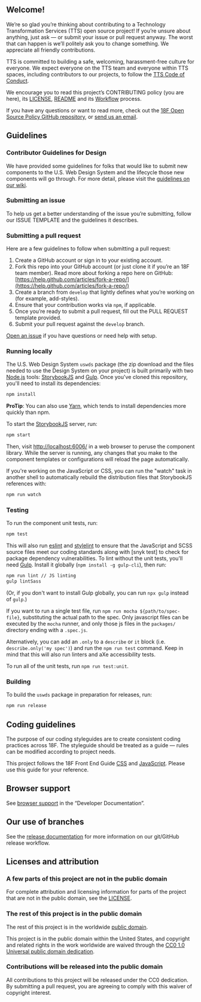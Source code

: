 ## Welcome!

We’re so glad you’re thinking about contributing to a Technology Transformation Services (TTS) open source project! If you’re unsure about anything, just ask — or submit your issue or pull request anyway. The worst that can happen is we’ll politely ask you to change something. We appreciate all friendly contributions.

TTS is committed to building a safe, welcoming, harassment-free culture for everyone. We expect everyone on the TTS team and everyone within TTS spaces, including contributors to our projects, to follow the [TTS Code of Conduct](https://github.com/18F/code-of-conduct/blob/master/code-of-conduct.md).

We encourage you to read this project’s CONTRIBUTING policy (you are here), its [LICENSE](LICENSE.md), [README](README.md) and its [Workflow](https://github.com/uswds/uswds/wiki/Workflow) process.

If you have any questions or want to read more, check out the [18F Open Source Policy GitHub repository]( https://github.com/18f/open-source-policy), or [send us an email](mailto:18f@gsa.gov).

## Guidelines

### Contributor Guidelines for Design

We have provided some guidelines for folks that would like to submit new components to the U.S. Web Design System and the lifecycle those new components will go through. For more detail, please visit the [guidelines on our wiki](https://github.com/uswds/uswds/wiki/Contribution-Guidelines:-Design).

### Submitting an issue

To help us get a better understanding of the issue you’re submitting, follow our ISSUE TEMPLATE and the guidelines it describes.

### Submitting a pull request

Here are a few guidelines to follow when submitting a pull request:

1. Create a GitHub account or sign in to your existing account.
1. Fork this repo into your GitHub account (or just clone it if you’re an 18F team member). Read more about forking a repo here on GitHub:
[https://help.github.com/articles/fork-a-repo/](https://help.github.com/articles/fork-a-repo/)
1. Create a branch from `develop` that lightly defines what you’re working on (for example, add-styles).
1. Ensure that your contribution works via `npm`, if applicable.
1. Once you’re ready to submit a pull request, fill out the PULL REQUEST template provided.
1. Submit your pull request against the `develop` branch.

[Open an issue](https://github.com/uswds/uswds/issues/new) if you have questions or need help with setup.

### Running locally

The U.S. Web Design System `uswds` package (the zip download and the
files needed to use the Design System on your project) is built primarily with
two [Node.js] tools: [StorybookJS] and [Gulp]. Once you've cloned this
repository, you'll need to install its dependencies:

```sh
npm install
```

**ProTip**: You can also use [Yarn], which tends to install dependencies more quickly than npm.

To start the [StorybookJS] server, run:

```sh
npm start
```

Then, visit [http://localhost:6006/](http://localhost:6006/) in a web browser to peruse the component library. While the server is running, any changes that you make to the component templates or configurations will reload the page automatically.

If you're working on the JavaScript or CSS, you can run the "watch" task in
another shell to automatically rebuild the distribution files that StorybookJS
references with:

```sh
npm run watch
```

### Testing

To run the component unit tests, run:

```sh
npm test
```

This will also run [eslint] and [stylelint] to ensure that the JavaScript
and SCSS source files meet our coding standards along with [snyk test] to check for package dependency vulnerabilities. To lint without the unit
tests, you'll need [Gulp][]. Install it globally (`npm install -g
gulp-cli`), then run:

```sh
npm run lint // JS linting
gulp lintSass
```

(Or, if you don't want to install Gulp globally, you can run `npx gulp` instead of `gulp`.)

If you want to run a single test file, run `npm run mocha ${path/to/spec-file}`,
substituting the actual path to the spec. Only javascript files can be executed by the `mocha` runner,
and only those js files in the `packages/` directory ending with a `.spec.js`.

Alternatively, you can add an `.only` to a `describe` or `it` block (i.e. `describe.only('my spec')`)
and run the `npm run test` command. Keep in mind that this will also run linters and aXe accessibility tests.

To run all of the unit tests, run `npm run test:unit`.

### Building

To build the `uswds` package in preparation for releases, run:

```sh
npm run release
```

## Coding guidelines

The purpose of our coding styleguides are to create consistent coding practices across 18F. The styleguide should be treated as a guide — rules can be modified according to project needs.

This project follows the 18F Front End Guide [CSS](https://pages.18f.gov/frontend/#css) and [JavaScript](https://pages.18f.gov/frontend/#javascript). Please use this guide for your reference.

## Browser support
See [browser support](https://designsystem.digital.gov/documentation/developers/#browser-support) in the “Developer Documentation”.

## Our use of branches

See the [release documentation](https://github.com/uswds/uswds/wiki/Release-process) for more information on our git/GitHub release workflow.

## Licenses and attribution

### A few parts of this project are not in the public domain

For complete attribution and licensing information for parts of the project that are not in the public domain, see the [LICENSE](LICENSE.md).

### The rest of this project is in the public domain

The rest of this project is in the worldwide [public domain](https://github.com/uswds/uswds/blob/develop/LICENSE.md).

This project is in the public domain within the United States, and
copyright and related rights in the work worldwide are waived through
the [CC0 1.0 Universal public domain dedication](https://creativecommons.org/publicdomain/zero/1.0/).

### Contributions will be released into the public domain

All contributions to this project will be released under the CC0
dedication. By submitting a pull request, you are agreeing to comply
with this waiver of copyright interest.

[Node.js]: https://nodejs.org
[StorybookJS]: https://storybook.js.org/
[Gulp]: http://gulpjs.com/
[Yarn]: https://yarnpkg.com/
[eslint]: http://eslint.org/
[stylelint]: https://stylelint.io/
